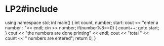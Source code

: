 # LP2#include<iostream>
using namespace std;
int main()
{
    int count, number;
    start:
    cout << "enter a number : "<< endl;
    cin >> number;
    if(number%8==0)
    {
        count++;
        goto start;
    }
    cout << "the numbers are done printing" << endl;
    cout << "total " << count << " numbers are entered";
    return 0;
}
